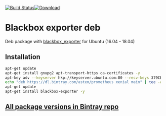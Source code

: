 [![Build Status](https://travis-ci.org/asteny/blackbox_exporter-deb.svg?branch=master)](https://travis-ci.org/asteny/blackbox_exporter-deb)[![Download](https://api.bintray.com/packages/asten/prometheus/blackbox_exporter/images/download.svg)](https://bintray.com/asten/prometheus/blackbox_exporter/_latestVersion)


Blackbox exporter deb
==========

Deb package with [blackbox_exporter](https://github.com/prometheus/blackbox_exporter) for Ubuntu (16.04 - 18.04)

Installation
------------
```bash
apt-get update
apt-get install gnupg2 apt-transport-https ca-certificates -y
apt-key adv --keyserver hkp://keyserver.ubuntu.com:80 --recv-keys 379CE192D401AB61
echo "deb https://dl.bintray.com/asten/prometheus xenial main" | tee -a /etc/apt/sources.list.d/prometheus.list
apt-get update
apt-get install blackbox-exporter -y

```

[All package versions in Bintray repo](https://bintray.com/asten/prometheus/blackbox_exporter)
-------------------------------------------------------------------------------
